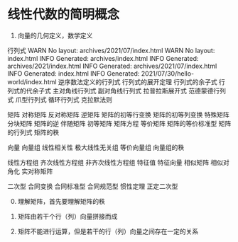 # 线性代数的简明概念

1. 向量的几何定义，数学定义

行列式
WARN  No layout: archives/2021/07/index.html
WARN  No layout: index.html
INFO  Generated: archives/index.html
INFO  Generated: archives/2021/index.html
INFO  Generated: archives/2021/07/index.html
INFO  Generated: index.html
INFO  Generated: 2021/07/30/hello-world/index.html
  逆序数法定义的行列式
  行列式的展开定理
  行列式的余子式
  行列式的代余子式
  主对角线行列式
  副对角线行列式
  拉普拉斯展开式
  范德蒙德行列式
  爪型行列式
  循环行列式
  克拉默法则

矩阵
  对称矩阵
  反对称矩阵
  逆矩阵
  矩阵的初等行变换
  矩阵的初等列变换
  特殊矩阵
  分块矩阵
  矩阵的逆
  伴随矩阵
  初等矩阵
  矩阵方程
  等价矩阵
  矩阵的等价标准型
  矩阵的行列式
  矩阵的秩

向量
向量组
  线性相关性
  极大线性无关组
  等价向量组
  向量组的秩

线性方程组
齐次线性方程组
非齐次线性方程组
特征值
特征向量
相似矩阵
相似对角化
实对称矩阵

二次型
  合同变换
  合同标准型
  合同规范型
  惯性定理
  正定二次型

0. 理解矩阵，首先要理解矩阵的秩

1. 矩阵由若干个行（列）向量拼接而成

2. 矩阵不能进行运算，但是若干的行（列）向量之间存在一定的关系
